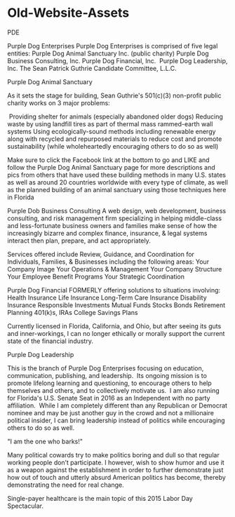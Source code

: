 # Old-Website-Assets
PDE

Purple Dog Enterprises
Purple Dog Enterprises is comprised of five legal entities:
Purple Dog Animal Sanctuary Inc. (public charity)
Purple Dog Business Consulting, Inc.
Purple Dog Financial, Inc. 
Purple Dog Leadership, Inc.
The Sean Patrick Guthrie Candidate Committee, L.L.C.


Purple Dog Animal Sanctuary

As it sets the stage for building, Sean Guthrie's 501(c)(3) non-profit public charity works on 3 major problems:

 Providing shelter for animals (especially abandoned older dogs)
Reducing waste by using landfill tires as part of thermal mass rammed-earth wall systems
Using ecologically-sound methods including renewable energy along with recycled and repurposed materials to reduce cost and promote sustainability (while wholeheartedly encouraging others to do so as well)

Make sure to click the Facebook link at the bottom to go and LIKE and follow the Purple Dog Animal Sanctuary page for more descriptions and pics from others that have used these building methods in many U.S. states as well as around 20 countries worldwide with every type of climate, as well as the planned building of an animal sanctuary using those techniques here in Florida


Purple Dob Business Consulting
A web design, web development, business consulting, and risk management firm specializing in helping middle-class and less-fortunate business owners and families make sense of how the increasingly bizarre and complex finance, insurance, & legal systems interact then plan, prepare, and act appropriately.

Services offered include Review, Guidance, and Coordination for Individuals, Families, & Businesses including the following areas:
Your Company Image
Your Operations & Management
Your Company Structure
Your Employee Benefit Programs
Your Strategic Coordination


Purple Dog Financial
FORMERLY offering solutions to situations involving:
Health Insurance
Life Insurance
Long-Term Care Insurance
Disability Insurance
Responsible Investments
Mutual Funds
Stocks
Bonds
Retirement Planning
401(k)s, IRAs
College Savings Plans

Currently licensed in Florida, California, and Ohio, but after seeing its guts and inner-workings, I can no longer ethically or morally support the current state of the financial industry.


Purple Dog Leadership

This is the branch of Purple Dog Enterprises focusing on education, communication, publishing, and leadership.  Its ongoing mission is to promote lifelong learning and questioning, to encourage others to help themselves and others, and to collectively motivate us. 
I am also running for Florida's U.S. Senate Seat in 2016 as an Independent with no party affiliation.  While I am completely different than any Republican or Democrat nominee and may be just another guy in the crowd and not a millionaire political insider, I can bring leadership instead of politics while encouraging others to do so as well. 


"I am the one who barks!"

Many political cowards try to make politics boring and dull so that regular working people don’t participate. I however, wish to show humor and use it as a weapon against the establishment in order to further demonstrate just how out of touch and utterly absurd American politics has become, thereby demonstrating the need for real change.

Single-payer healthcare is the main topic of this 2015 Labor Day Spectacular.
